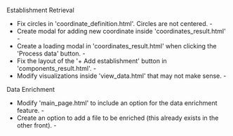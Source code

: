 Establishment Retrieval
 - Fix circles in 'coordinate_definition.html'. Circles are not centered. - 
 - Create modal for adding new coordinate inside 'coordinates_result.html' - 
 - Create a loading modal in 'coordinates_result.html' when clicking the 'Process data' button. - 
 - Fix the layout of the '+ Add establishment' button in 'components_result.html'. - 
 - Modify visualizations inside 'view_data.html' that may not make sense. - 

Data Enrichment
- Modify 'main_page.html' to include an option for the data enrichment feature. - 
- Create an option to add a file to be enriched (this already exists in the other front). - 